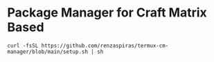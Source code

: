 # Package Manager for Craft Matrix Based

```
curl -fsSL https://github.com/renzaspiras/termux-cm-manager/blob/main/setup.sh | sh
```